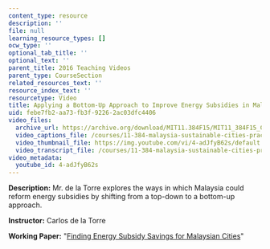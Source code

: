 ```yaml
---
content_type: resource
description: ''
file: null
learning_resource_types: []
ocw_type: ''
optional_tab_title: ''
optional_text: ''
parent_title: 2016 Teaching Videos
parent_type: CourseSection
related_resources_text: ''
resource_index_text: ''
resourcetype: Video
title: Applying a Bottom-Up Approach to Improve Energy Subsidies in Malaysia
uid: febe7fb2-aa73-fb3f-9226-2ac03dfc4406
video_files:
  archive_url: https://archive.org/download/MIT11.384F15/MIT11_384F15_Carlos_300k.mp4
  video_captions_file: /courses/11-384-malaysia-sustainable-cities-practicum-spring-2018/e4585515c8aa5d48a76eb16c5a0d7a5d_4-adJfyB62s.vtt
  video_thumbnail_file: https://img.youtube.com/vi/4-adJfyB62s/default.jpg
  video_transcript_file: /courses/11-384-malaysia-sustainable-cities-practicum-spring-2018/0eddb2a66f10cc6b908eb924a2bc786e_4-adJfyB62s.pdf
video_metadata:
  youtube_id: 4-adJfyB62s
---
```


**Description:** Mr. de la Torre explores the ways in which Malaysia could reform energy subsidies by shifting from a top-down to a bottom-up approach.

**Instructor:** Carlos de la Torre

**Working Paper:** "[Finding Energy Subsidy Savings for Malaysian Cities](http://malaysiacities.mit.edu/paperDeLaTorre)"